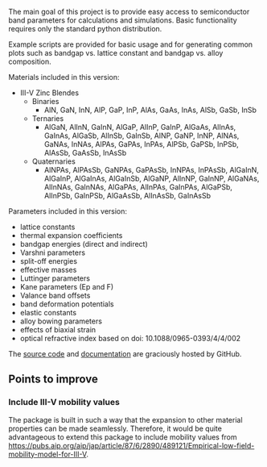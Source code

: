 The main goal of this project is to provide easy access to semiconductor
band parameters for calculations and simulations. Basic functionality
requires only the standard python distribution.

Example scripts are provided for basic usage and for generating common
plots such as bandgap vs. lattice constant and bandgap vs. alloy
composition.

Materials included in this version:
- III-V Zinc Blendes
    - Binaries
        - AlN, GaN, InN,
          AlP, GaP, InP,
          AlAs, GaAs, InAs,
          AlSb, GaSb, InSb
    - Ternaries
        - AlGaN, AlInN, GaInN,
          AlGaP, AlInP, GaInP,
          AlGaAs, AlInAs, GaInAs,
          AlGaSb, AlInSb, GaInSb,
          AlNP, GaNP, InNP,
          AlNAs, GaNAs, InNAs,
          AlPAs, GaPAs, InPAs,
          AlPSb, GaPSb, InPSb,
          AlAsSb, GaAsSb, InAsSb
    - Quaternaries
        - AlNPAs, AlPAsSb,
          GaNPAs, GaPAsSb,
          InNPAs, InPAsSb,
          AlGaInN, AlGaInP, AlGaInAs, AlGaInSb,
          AlGaNP, AlInNP, GaInNP,
          AlGaNAs, AlInNAs, GaInNAs,
          AlGaPAs, AlInPAs, GaInPAs,
          AlGaPSb, AlInPSb, GaInPSb,
          AlGaAsSb, AlInAsSb, GaInAsSb

Parameters included in this version:
- lattice constants
- thermal expansion coefficients
- bandgap energies (direct and indirect)
- Varshni parameters
- split-off energies
- effective masses
- Luttinger parameters
- Kane parameters (Ep and F)
- Valance band offsets
- band deformation potentials
- elastic constants
- alloy bowing parameters
- effects of biaxial strain
- optical refractive index based on doi: 10.1088/0965-0393/4/4/002

The [source code](http://github.com/scott-maddox/openbandparams) and [documentation](http://scott-maddox.github.io/openbandparams) are graciously hosted by GitHub.

## Points to improve

### Include III-V mobility values

The package is built in such a way that the expansion to other material properties can be made seamlessly. Therefore, it would be quite advantageous to extend this package to include mobility values from https://pubs.aip.org/aip/jap/article/87/6/2890/489121/Empirical-low-field-mobility-model-for-III-V.